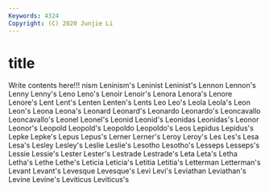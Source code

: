 ```yaml
---
Keywords: 4324
Copyright: (C) 2020 Junjie Li
---
```


# title

Write contents here!!!
nism 
Leninism's 
Leninist 
Leninist's 
Lennon 
Lennon's
Lenny 
Lenny's 
Leno 
Leno's 
Lenoir 
Lenoir's 
Lenora 
Lenora's 
Lenore 
Lenore's
Lent 
Lent's 
Lenten 
Lenten's 
Lents 
Leo 
Leo's 
Leola 
Leola's 
Leon
Leon's 
Leona 
Leona's 
Leonard 
Leonard's 
Leonardo 
Leonardo's 
Leoncavallo 
Leoncavallo's 
Leonel
Leonel's 
Leonid 
Leonid's 
Leonidas 
Leonidas's 
Leonor 
Leonor's 
Leopold 
Leopold's 
Leopoldo
Leopoldo's 
Leos 
Lepidus 
Lepidus's 
Lepke 
Lepke's 
Lepus 
Lepus's 
Lerner 
Lerner's
Leroy 
Leroy's 
Les 
Les's 
Lesa 
Lesa's 
Lesley 
Lesley's 
Leslie 
Leslie's
Lesotho 
Lesotho's 
Lesseps 
Lesseps's 
Lessie 
Lessie's 
Lester 
Lester's 
Lestrade 
Lestrade's
Leta 
Leta's 
Letha 
Letha's 
Lethe 
Lethe's 
Leticia 
Leticia's 
Letitia 
Letitia's
Letterman 
Letterman's 
Levant 
Levant's 
Levesque 
Levesque's 
Levi 
Levi's 
Leviathan 
Leviathan's
Levine 
Levine's 
Leviticus 
Leviticus's 
